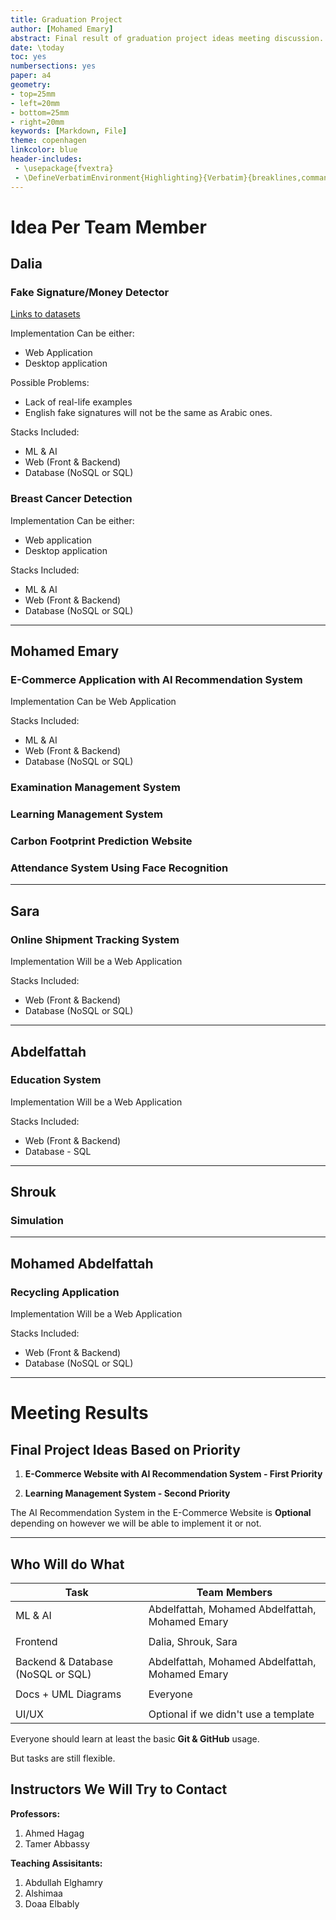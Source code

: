 ```yaml
---
title: Graduation Project
author: [Mohamed Emary]
abstract: Final result of graduation project ideas meeting discussion.
date: \today
toc: yes
numbersections: yes
paper: a4
geometry:
- top=25mm
- left=20mm
- bottom=25mm
- right=20mm
keywords: [Markdown, File]
theme: copenhagen
linkcolor: blue
header-includes:
 - \usepackage{fvextra}
 - \DefineVerbatimEnvironment{Highlighting}{Verbatim}{breaklines,commandchars=\\\{\}}
---
```


# Idea Per Team Member

## Dalia

### Fake Signature/Money Detector

[Links to datasets](https://www.kaggle.com/search?q=signature)

Implementation Can be either:

- Web Application
- Desktop application

Possible Problems:

- Lack of real-life examples
- English fake signatures will not be the same as Arabic ones.

Stacks Included:

- ML & AI
- Web (Front & Backend)
- Database (NoSQL or SQL)

### Breast Cancer Detection

Implementation Can be either:

- Web application
- Desktop application

Stacks Included:

- ML & AI
- Web (Front & Backend)
- Database (NoSQL or SQL)

---

## Mohamed Emary

### E-Commerce Application with AI Recommendation System

Implementation Can be Web Application

Stacks Included:

- ML & AI
- Web (Front & Backend)
- Database (NoSQL or SQL)

### Examination Management System

### Learning Management System

### Carbon Footprint Prediction Website

### Attendance System Using Face Recognition

---

## Sara

### Online Shipment Tracking System

Implementation Will be a Web Application

Stacks Included:

- Web (Front & Backend)
- Database (NoSQL or SQL)

---

## Abdelfattah

### Education System

Implementation Will be a Web Application

Stacks Included:

- Web (Front & Backend)
- Database - SQL

---

## Shrouk

### Simulation

---

## Mohamed Abdelfattah

### Recycling Application

Implementation Will be a Web Application

Stacks Included:

- Web (Front & Backend)
- Database (NoSQL or SQL)

---

# Meeting Results

## Final Project Ideas Based on Priority

1. **E-Commerce Website with AI Recommendation System - First Priority**

2. **Learning Management System - Second Priority**

The AI Recommendation System in the E-Commerce Website is **Optional** depending on however we will be able to implement it or not.

---

## Who Will do What

| Task | Team Members |
| ------ | -------- |
| ML & AI | Abdelfattah, Mohamed Abdelfattah, Mohamed Emary |
|||
| Frontend | Dalia, Shrouk, Sara |
|||
| Backend & Database (NoSQL or SQL) | Abdelfattah, Mohamed Abdelfattah, Mohamed Emary |
|||
| Docs + UML Diagrams | Everyone |
|||
| UI/UX | Optional if we didn't use a template |

Everyone should learn at least the basic **Git & GitHub** usage.

But tasks are still flexible.

## Instructors We Will Try to Contact

**Professors:**

1. Ahmed Hagag
2. Tamer Abbassy

**Teaching Assisitants:**

1. Abdullah Elghamry
2. Alshimaa
3. Doaa Elbably
